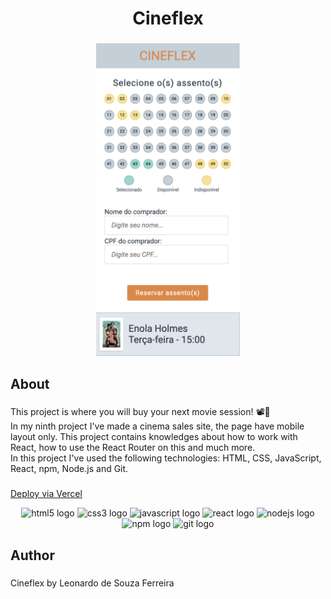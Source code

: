 <h1 align="center">Cineflex</h1>

###

<div align="center">
  <img height="500" src="https://github.com/leonardodesouzaf/projeto9-cineflex/blob/main/readme-image.png?raw=true"  />
</div>

###

<h2 align="left">About</h2>

###

<p align="left">This project is where you will buy your next movie session! 📽🍿 <br> In my ninth project I've made a cinema sales site, the page have mobile layout only. This project contains knowledges about how to work with React, how to use the React Router on this and much more. <br>In this project I've used the following technologies: HTML, CSS, JavaScript, React, npm, Node.js and Git.</p>

###

<a href="https://projeto9-cineflex-six-flax.vercel.app">Deploy via Vercel</a>

<div align="center">
  <img src="https://cdn.jsdelivr.net/gh/devicons/devicon/icons/html5/html5-plain-wordmark.svg" height="40" width="52" alt="html5 logo"  />
  <img src="https://cdn.jsdelivr.net/gh/devicons/devicon/icons/css3/css3-plain-wordmark.svg" height="40" width="52" alt="css3 logo"  />
  <img src="https://cdn.jsdelivr.net/gh/devicons/devicon/icons/javascript/javascript-original.svg" height="40" width="52" alt="javascript logo"  />
  <img src="https://cdn.jsdelivr.net/gh/devicons/devicon/icons/react/react-original-wordmark.svg" height="40" width="52" alt="react logo"  />
  <img src="https://cdn.jsdelivr.net/gh/devicons/devicon/icons/nodejs/nodejs-original.svg" height="40" width="52" alt="nodejs logo"  />
  <img src="https://cdn.jsdelivr.net/gh/devicons/devicon/icons/npm/npm-original-wordmark.svg" height="40" width="52" alt="npm logo"  />
  <img src="https://cdn.jsdelivr.net/gh/devicons/devicon/icons/git/git-plain-wordmark.svg" height="40" width="52" alt="git logo"  />
</div>

###

<h2 align="left">Author</h2>

###

<p align="left">Cineflex by Leonardo de Souza Ferreira</p>

###
